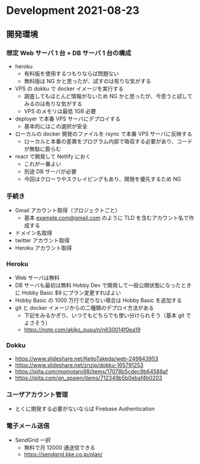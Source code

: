 # Development 2021-08-23

## 開発環境

### 想定 Web サーバ 1 台 + DB サーバ 1 台の構成

- heroku
  - 有料版を使用するつもりならば問題ない
  - 無料版は NG かと思ったが、試すのは有りな気がする
- VPS の dokku で docker イメージを実行する
  - 調査してもほとんど情報がないため NG かと思ったが、今思うと試してみるのは有りな気がする
  - VPS のメモリは最低 1GB 必要
- deployer で本番 VPS サーバにデプロイする
  - 基本的にはこの選択が安全
- ローカルの docker 開発のファイルを rsync で本番 VPS サーバに反映する
  - ローカルと本番の差異をプログラム内部で吸収する必要があり、コードが無駄に膨らむ
- react で開発して Netlify におく
  - これが一番よい
  - 別途 DB サーバが必要
  - 今回はクローラやスクレイピングもあり、開発を優先するため NG

### 手続き

- Gmail アカウント取得（プロジェクトごと）
  - 基本 example.com@gmail.com のように TLD を含むアカウント名で作成する
- ドメイン名取得
- twitter アカウント取得
- Heroku アカウント取得

### Heroku

- Web サーバは無料
- DB サーバも最初は無料 Hobby Dev で開発して一般公開状態になったときに Hobby Basic $9 にプラン変更すればよい
- Hobby Basic の 1000 万行で足りない場合は Hobby Basic を追加する
- git と docker イメージからの二種類のデプロイ方法がある
  - 下記をみるかぎり、いつでもどちらでも使い分けられそう（基本 git でよさそう）
  - <https://note.com/akiko_pusu/n/n630014f0ea19>

### Dokku

- <https://www.slideshare.net/KeitoTakeda/web-249843953>
- <https://www.slideshare.net/znzjp/dokku-165791253>
- <https://qiita.com/momotaro98/items/17078b5cdec9b64588af>
- <https://qiita.com/gn_spawn/items/712349b5b0ebaf4b0203>

### ユーザアカウント管理

- とくに開発する必要がないならば Firebase Authentication

### 電子メール送信

- SendGrid 一択
  - 無料で月 12000 通送信できる
  - <https://sendgrid.kke.co.jp/plan/>
